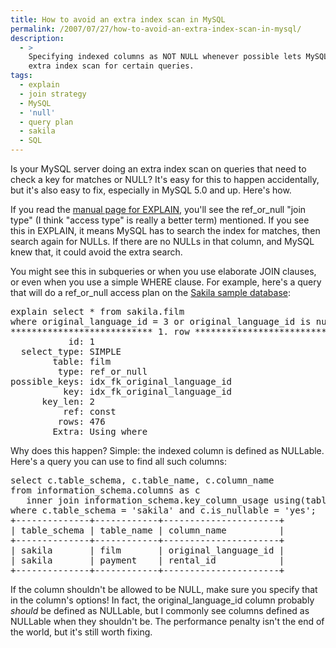 ```yaml
---
title: How to avoid an extra index scan in MySQL
permalink: /2007/07/27/how-to-avoid-an-extra-index-scan-in-mysql/
description:
  - >
    Specifying indexed columns as NOT NULL whenever possible lets MySQL avoid an
    extra index scan for certain queries.
tags:
  - explain
  - join strategy
  - MySQL
  - 'null'
  - query plan
  - sakila
  - SQL
---
```

Is your MySQL server doing an extra index scan on queries that need to check a key for matches or NULL? It's easy for this to happen accidentally, but it's also easy to fix, especially in MySQL 5.0 and up. Here's how.

If you read the [manual page for EXPLAIN][1], you'll see the ref\_or\_null "join type" (I think "access type" is really a better term) mentioned. If you see this in EXPLAIN, it means MySQL has to search the index for matches, then search again for NULLs. If there are no NULLs in that column, and MySQL knew that, it could avoid the extra search.

You might see this in subqueries or when you use elaborate JOIN clauses, or even when you use a simple WHERE clause. For example, here's a query that will do a ref\_or\_null access plan on the [Sakila sample database][2]:

<pre>explain select * from sakila.film
where original_language_id = 3 or original_language_id is null\G
*************************** 1. row ***************************
           id: 1
  select_type: SIMPLE
        table: film
         type: ref_or_null
possible_keys: idx_fk_original_language_id
          key: idx_fk_original_language_id
      key_len: 2
          ref: const
         rows: 476
        Extra: Using where</pre>

Why does this happen? Simple: the indexed column is defined as NULLable. Here's a query you can use to find all such columns:

<pre>select c.table_schema, c.table_name, c.column_name
from information_schema.columns as c
   inner join information_schema.key_column_usage using(table_schema, table_name, column_name)
where c.table_schema = 'sakila' and c.is_nullable = 'yes';
+--------------+------------+----------------------+
| table_schema | table_name | column_name          |
+--------------+------------+----------------------+
| sakila       | film       | original_language_id | 
| sakila       | payment    | rental_id            | 
+--------------+------------+----------------------+</pre>

If the column shouldn't be allowed to be NULL, make sure you specify that in the column's options! In fact, the original\_language\_id column probably *should* be defined as NULLable, but I commonly see columns defined as NULLable when they shouldn't be. The performance penalty isn't the end of the world, but it's still worth fixing.

 [1]: http://dev.mysql.com/doc/refman/5.0/en/explain.html
 [2]: http://dev.mysql.com/doc/
